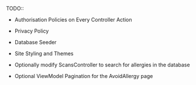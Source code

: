TODO::
- Authorisation Policies on Every Controller Action
- Privacy Policy
- Database Seeder
- Site Styling and Themes

- Optionally modify ScansController to search for allergies in the database
- Optional ViewModel Pagination for the AvoidAllergy page